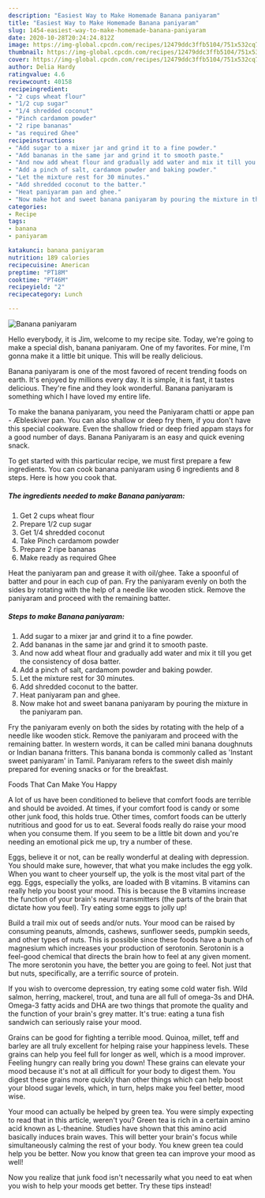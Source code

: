 ```yaml
---
description: "Easiest Way to Make Homemade Banana paniyaram"
title: "Easiest Way to Make Homemade Banana paniyaram"
slug: 1454-easiest-way-to-make-homemade-banana-paniyaram
date: 2020-10-28T20:24:24.812Z
image: https://img-global.cpcdn.com/recipes/12479ddc3ffb5104/751x532cq70/banana-paniyaram-recipe-main-photo.jpg
thumbnail: https://img-global.cpcdn.com/recipes/12479ddc3ffb5104/751x532cq70/banana-paniyaram-recipe-main-photo.jpg
cover: https://img-global.cpcdn.com/recipes/12479ddc3ffb5104/751x532cq70/banana-paniyaram-recipe-main-photo.jpg
author: Delia Hardy
ratingvalue: 4.6
reviewcount: 40158
recipeingredient:
- "2 cups wheat flour"
- "1/2 cup sugar"
- "1/4 shredded coconut"
- "Pinch cardamom powder"
- "2 ripe bananas"
- "as required Ghee"
recipeinstructions:
- "Add sugar to a mixer jar and grind it to a fine powder."
- "Add bananas in the same jar and grind it to smooth paste."
- "And now add wheat flour and gradually add water and mix it till you get the consistency of dosa batter."
- "Add a pinch of salt, cardamom powder and baking powder."
- "Let the mixture rest for 30 minutes."
- "Add shredded coconut to the batter."
- "Heat paniyaram pan and ghee."
- "Now make hot and sweet banana paniyaram by pouring the mixture in the paniyaram pan."
categories:
- Recipe
tags:
- banana
- paniyaram

katakunci: banana paniyaram 
nutrition: 189 calories
recipecuisine: American
preptime: "PT18M"
cooktime: "PT46M"
recipeyield: "2"
recipecategory: Lunch

---
```



![Banana paniyaram](https://img-global.cpcdn.com/recipes/12479ddc3ffb5104/751x532cq70/banana-paniyaram-recipe-main-photo.jpg)

Hello everybody, it is Jim, welcome to my recipe site. Today, we're going to make a special dish, banana paniyaram. One of my favorites. For mine, I'm gonna make it a little bit unique. This will be really delicious.

Banana paniyaram is one of the most favored of recent trending foods on earth. It's enjoyed by millions every day. It is simple, it is fast, it tastes delicious. They're fine and they look wonderful. Banana paniyaram is something which I have loved my entire life.

To make the banana paniyaram, you need the Paniyaram chatti or appe pan - Æbleskiver pan. You can also shallow or deep fry them, if you don&#39;t have this special cookware. Even the shallow fried or deep fried appam stays for a good number of days. Banana Paniyaram is an easy and quick evening snack.


To get started with this particular recipe, we must first prepare a few ingredients. You can cook banana paniyaram using 6 ingredients and 8 steps. Here is how you cook that.

<!--inarticleads1-->

##### The ingredients needed to make Banana paniyaram:

1. Get 2 cups wheat flour
1. Prepare 1/2 cup sugar
1. Get 1/4 shredded coconut
1. Take Pinch cardamom powder
1. Prepare 2 ripe bananas
1. Make ready as required Ghee


Heat the paniyaram pan and grease it with oil/ghee. Take a spoonful of batter and pour in each cup of pan. Fry the paniyaram evenly on both the sides by rotating with the help of a needle like wooden stick. Remove the paniyaram and proceed with the remaining batter. 

<!--inarticleads2-->

##### Steps to make Banana paniyaram:

1. Add sugar to a mixer jar and grind it to a fine powder.
1. Add bananas in the same jar and grind it to smooth paste.
1. And now add wheat flour and gradually add water and mix it till you get the consistency of dosa batter.
1. Add a pinch of salt, cardamom powder and baking powder.
1. Let the mixture rest for 30 minutes.
1. Add shredded coconut to the batter.
1. Heat paniyaram pan and ghee.
1. Now make hot and sweet banana paniyaram by pouring the mixture in the paniyaram pan.


Fry the paniyaram evenly on both the sides by rotating with the help of a needle like wooden stick. Remove the paniyaram and proceed with the remaining batter. In western words, it can be called mini banana doughnuts or Indian banana fritters. This banana bonda is commonly called as &#39;Instant sweet paniyaram&#39; in Tamil. Paniyaram refers to the sweet dish mainly prepared for evening snacks or for the breakfast. 

Foods That Can Make You Happy


A lot of us have been conditioned to believe that comfort foods are terrible and should be avoided. At times, if your comfort food is candy or some other junk food, this holds true. Other times, comfort foods can be utterly nutritious and good for us to eat. Several foods really do raise your mood when you consume them. If you seem to be a little bit down and you're needing an emotional pick me up, try a number of these.

Eggs, believe it or not, can be really wonderful at dealing with depression. You should make sure, however, that what you make includes the egg yolk. When you want to cheer yourself up, the yolk is the most vital part of the egg. Eggs, especially the yolks, are loaded with B vitamins. B vitamins can really help you boost your mood. This is because the B vitamins increase the function of your brain's neural transmitters (the parts of the brain that dictate how you feel). Try eating some eggs to jolly up!

Build a trail mix out of seeds and/or nuts. Your mood can be raised by consuming peanuts, almonds, cashews, sunflower seeds, pumpkin seeds, and other types of nuts. This is possible since these foods have a bunch of magnesium which increases your production of serotonin. Serotonin is a feel-good chemical that directs the brain how to feel at any given moment. The more serotonin you have, the better you are going to feel. Not just that but nuts, specifically, are a terrific source of protein.

If you wish to overcome depression, try eating some cold water fish. Wild salmon, herring, mackerel, trout, and tuna are all full of omega-3s and DHA. Omega-3 fatty acids and DHA are two things that promote the quality and the function of your brain's grey matter. It's true: eating a tuna fish sandwich can seriously raise your mood. 

Grains can be good for fighting a terrible mood. Quinoa, millet, teff and barley are all truly excellent for helping raise your happiness levels. These grains can help you feel full for longer as well, which is a mood improver. Feeling hungry can really bring you down! These grains can elevate your mood because it's not at all difficult for your body to digest them. You digest these grains more quickly than other things which can help boost your blood sugar levels, which, in turn, helps make you feel better, mood wise.

Your mood can actually be helped by green tea. You were simply expecting to read that in this article, weren't you? Green tea is rich in a certain amino acid known as L-theanine. Studies have shown that this amino acid basically induces brain waves. This will better your brain's focus while simultaneously calming the rest of your body. You knew green tea could help you be better. Now you know that green tea can improve your mood as well!

Now you realize that junk food isn't necessarily what you need to eat when you wish to help your moods get better. Try  these tips  instead!

